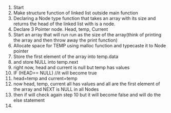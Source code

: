 1. Start
2. Make structure function of linked list outside main function
3. Declaring a Node type function that takes an array with its size and returns the head of the linked list with is a node.
4.  Declare 3 Pointer node. Head, temp, Current
5. Start an array that will run run as the size of the array(think of printing the array and then throw away the print function)
6. Allocate space for TEMP using malloc function and typecaste it to Node pointer
7. Store the first element of the array into temp.data
8. and store NULL into temp.next
9. right now, head and current is null but temp has values
10. IF (HEAD== NULL) //it will become true
11.  head=temp and current=temp
12. now head, temp, current all has values and all are the first element of the array and NEXT is NULL in all Nodes
13. then if will check again step 10 but it will become false and will do the else statement
14. 